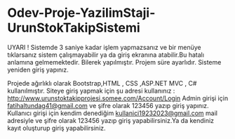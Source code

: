 # Odev-Proje-YazilimStaji-UrunStokTakipSistemi
UYARI ! Sistemde 3 saniye kadar işlem yapmazsanız ve bir menüye tıklarsanız sistem çalışmayabilir ya da giriş ekranına atabilir.Bu hatalı anlamına gelmemektedir. Bilerek yapılmıştır. Projem süre ayarlıdır. Sisteme yeniden giriş yapınız. 

Projede ağırlıklı olarak Bootstrap,HTML , CSS ,ASP.NET MVC , C# kullanılmıştır. 
Siteye giriş yapmak için şu adresi kullanınız : http://www.urunstoktakipprojesi.somee.com/Account/Login 
Admin girişi için fatihaltundag41@gmail.com ve şifre olarak 123456 yazıp giriş yapınız. 
Kullanıcı girişi için kendim denediğim kullanici19232023@gmail.com mail adresiyle ve şifre olarak 123456 yazıp giriş yapabilirsiniz.Ya da kendiniz kayıt oluşturup giriş yapabilirsiniz.


